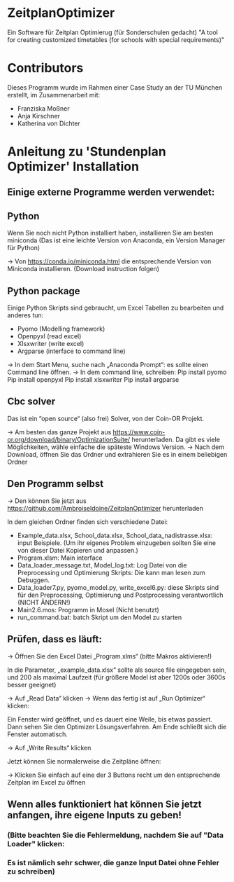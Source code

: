 # ZeitplanOptimizer
Ein Software für Zeitplan Optimierug (für Sonderschulen gedacht)
"A tool for creating customized timetables (for schools with special requirements)"

# Contributors
Dieses Programm wurde im Rahmen einer Case Study an der TU München erstellt, im Zusammenarbeit mit:
- Franziska Moßner
- Anja Kirschner
- Katherina von Dichter

# Anleitung zu 'Stundenplan Optimizer' Installation


## Einige externe Programme werden verwendet:

## Python
Wenn Sie noch nicht Python installiert haben, installieren Sie am besten miniconda (Das ist eine leichte Version von Anaconda, ein Version Manager für Python)

-> Von https://conda.io/miniconda.html die entsprechende Version von Miniconda installieren. (Download instruction folgen)

## Python package
Einige Python Skripts sind gebraucht, um Excel Tabellen zu bearbeiten und anderes tun:
-	Pyomo (Modelling framework)
-	Openpyxl (read excel)
-	Xlsxwriter (write excel)
-	Argparse (interface to command line)

-> In dem Start Menu, suche nach „Anaconda Prompt“: es sollte einen Command line öffnen.
-> In dem command line, schreiben:
   Pip install pyomo
   Pip install openpyxl
   Pip install xlsxwriter
   Pip install argparse

## Cbc solver
Das ist ein “open source“ (also frei) Solver, von der Coin-OR Projekt. 

-> Am besten das ganze Projekt aus https://www.coin-or.org/download/binary/OptimizationSuite/ herunterladen. Da gibt es viele Möglichkeiten, wähle einfache die späteste Windows Version.
-> Nach dem Download, öffnen Sie das Ordner und extrahieren Sie es in einem beliebigen Ordner

## Den Programm selbst
-> Den können Sie jetzt aus https://github.com/AmbroiseIdoine/ZeitplanOptimizer herunterladen

In dem gleichen Ordner finden sich verschiedene Datei:
-	Example_data.xlsx, School_data.xlsx, School_data_nadistrasse.xlsx: input Beispiele. (Um ihr eigenes Problem einzugeben sollten Sie eine von dieser Datei Kopieren und anpassen.)
-	Program.xlsm: Main interface
-	Data_loader_message.txt, Model_log.txt: Log Datei von die Preprocessing und Optimierung Skripts: Die kann man lesen zum Debuggen.
-	Data_loader7.py, pyomo_model.py, write_excel6.py:  diese Skripts sind für den Preprocessing, Optimierung und Postprocessing verantwortlich (NICHT ÄNDERN!)
-	Main2.6.mos: Programm in Mosel (Nicht benutzt)
-	run_command.bat: batch Skript um den Model zu starten

## Prüfen, dass es läuft:

-> Öffnen Sie den Excel Datei „Program.xlms“ (bitte Makros aktivieren!)

In die Parameter, „example_data.xlsx“ sollte als source file eingegeben sein, und 200 als maximal Laufzeit (für größere Model ist aber 1200s oder 3600s besser geeignet)

-> Auf „Read Data“ klicken
-> Wenn das fertig ist auf „Run Optimizer“ klicken: 

Ein Fenster wird geöffnet, und es dauert eine Weile, bis etwas passiert. Dann sehen Sie den Optimizer Lösungsverfahren. Am Ende schließt        sich die Fenster automatisch.

-> Auf „Write Results“ klicken

Jetzt können Sie normalerweise die Zeitpläne öffnen:

-> Klicken Sie einfach auf eine der 3 Buttons recht um den entsprechende Zeitplan im Excel zu öffnen

## Wenn alles funktioniert hat können Sie jetzt anfangen, ihre eigene Inputs zu geben!


### (Bitte beachten Sie die Fehlermeldung, nachdem Sie auf "Data Loader" klicken: #
### Es ist nämlich sehr schwer, die ganze Input Datei ohne Fehler zu schreiben) #

